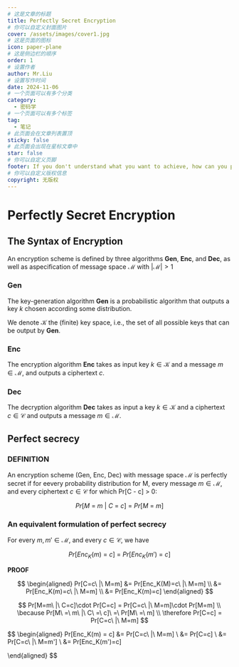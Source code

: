 ```yaml
---
# 这是文章的标题
title: Perfectly Secret Encryption
# 你可以自定义封面图片
cover: /assets/images/cover1.jpg
# 这是页面的图标
icon: paper-plane
# 这是侧边栏的顺序
order: 1
# 设置作者
author: Mr.Liu
# 设置写作时间
date: 2024-11-06
# 一个页面可以有多个分类
category:
  - 密码学
# 一个页面可以有多个标签
tag:
  - 笔记
# 此页面会在文章列表置顶
sticky: false
# 此页面会出现在星标文章中
star: false
# 你可以自定义页脚
footer: If you don't understand what you want to achieve, how can you possibly know when (or if) you have achieved it?
# 你可以自定义版权信息
copyright: 无版权
---
```


# Perfectly Secret Encryption

## The Syntax of Encryption

An encryption scheme is defined by three algorithms **Gen**, **Enc**, and **Dec**, as well as aspecification of message space $\mathcal{M}$ with $|\mathcal{M}| > 1$

### **Gen**

The key-generation algorithm **Gen** is a probabilistic algorithm that outputs a key $k$ chosen according some distribution.

We denote $\mathcal{K}$ the (finite) key space, i.e., the set of all possible keys that can be output by **Gen**.

### **Enc**

The encryption algorithm **Enc** takes as input key $k \in \mathcal{K}$ and a message $m \in \mathcal{M}$, and outputs a ciphertext $c$.

### **Dec**

The decryption algorithm **Dec** takes as input a key $k \in \mathcal{K}$ and a ciphertext $c \in \mathcal{C}$ and outputs a message $m \in \mathcal{M}$.

## Perfect secrecy

### DEFINITION

An encryption scheme (Gen, Enc, Dec) with message space $\mathcal{M}$ is perfectly secret if for eevery probability distribution for M, every message $m \in \mathcal{M}$, and every ciphertext $c \in \mathcal{C}$ for which Pr[C - c] > 0:

$$
Pr[M\ =\ m\ |\ C\ =\ c]\ =\ Pr[M\ =\ m]
$$

### An equivalent formulation of perfect secrecy

For every $m, m' \in \mathcal{M}$, and every $c \in \mathcal{C}$, we have

$$
Pr[Enc_K(m)\ =\ c]\ =\ Pr[Enc_K(m')\ =\ c] 
$$

**PROOF**

$$
\begin{aligned}
Pr[C=c\ |\ M=m] &= Pr[Enc_K(M)=c\ |\ M=m] \\
&= Pr[Enc_K(m)=c\ |\ M=m] \\
&= Pr[Enc_K(m)=c]
\end{aligned}
$$

$$
Pr[M=m\ |\ C=c]\cdot Pr[C=c] = Pr[C=c\ |\ M=m]\cdot Pr[M=m] \\
\because Pr[M\ =\ m\ |\ C\ =\ c]\ =\ Pr[M\ =\ m] \\
\therefore Pr[C=c] = Pr[C=c\ |\ M=m]
$$

$$
\begin{aligned}
Pr[Enc_K(m) = c] &= Pr[C=c\ |\ M=m] \\
&= Pr[C=c] \\
&= Pr[C=c\ |\ M=m'] \\
&= Pr[Enc_K(m')=c]

\end{aligned}
$$

